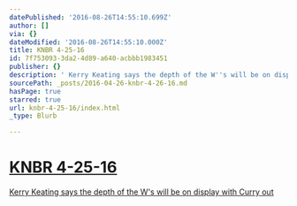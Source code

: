 ```yaml
---
datePublished: '2016-08-26T14:55:10.699Z'
author: []
via: {}
dateModified: '2016-08-26T14:55:10.000Z'
title: KNBR 4-25-16
id: 7f753093-3da2-4d89-a640-acbbb1983451
publisher: {}
description: ' Kerry Keating says the depth of the W''s will be on display with Curry out'
sourcePath: _posts/2016-04-26-knbr-4-26-16.md
hasPage: true
starred: true
url: knbr-4-25-16/index.html
_type: Blurb

---
```

# [KNBR 4-25-16][0]

[Kerry Keating says the depth of the W's will be on display with Curry out][0]

[0]: https://audioboom.com/boos/4480690-4-25-kerry-keating-says-the-depth-of-the-w-s-will-be-on-display-with-curry-out?t=0